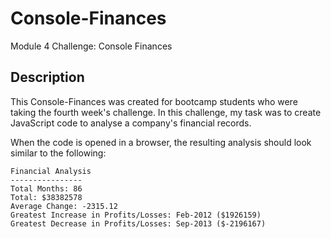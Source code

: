 # Console-Finances
Module 4 Challenge: Console Finances

## Description 

This Console-Finances was created for bootcamp students who were taking the fourth week's challenge. In this challenge, my task was to create JavaScript code to analyse a company's financial records.

When the code is opened in a browser, the resulting analysis should look similar to the following:

  ```text
  Financial Analysis 
  ----------------
  Total Months: 86
  Total: $38382578
  Average Change: -2315.12
  Greatest Increase in Profits/Losses: Feb-2012 ($1926159)
  Greatest Decrease in Profits/Losses: Sep-2013 ($-2196167)
  ```

